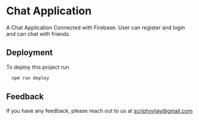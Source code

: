 
# Chat Application

A Chat Application Connected with Firebase. User can register and login and can chat with friends.




## Deployment

To deploy this project run

```bash
  npm run deploy
```


## Feedback

If you have any feedback, please reach out to us at scriptyvijay@gmail.com

